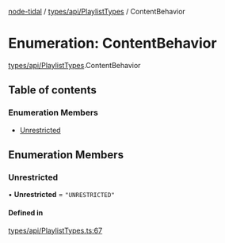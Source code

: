[node-tidal](../README.md) / [types/api/PlaylistTypes](../modules/types_api_PlaylistTypes.md) / ContentBehavior

# Enumeration: ContentBehavior

[types/api/PlaylistTypes](../modules/types_api_PlaylistTypes.md).ContentBehavior

## Table of contents

### Enumeration Members

- [Unrestricted](types_api_PlaylistTypes.ContentBehavior.md#unrestricted)

## Enumeration Members

### Unrestricted

• **Unrestricted** = ``"UNRESTRICTED"``

#### Defined in

[types/api/PlaylistTypes.ts:67](https://github.com/Mawco/node-tidal/blob/7587986/src/types/api/PlaylistTypes.ts#L67)

